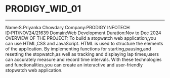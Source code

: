 # PRODIGY_WID_01
-----------------
Name:S.Priyanka Chowdary
Company:PRODIGY INFOTECH
ID:PIT/NOV24/21639
Domain:Web Development
Duration:Nov to Dec 2024
OVERVIEW OF THE PROJECT:
To build a stopwatch web application,you can use HTML,CSS and JavaScript.
HTML is used to structure the elements of the application.
By implementing functions for starting,pausing,and resetting the stopwatch,as well as tracking and displaying lap times,users can accurately measure and record time intervals.
With these technologies and functionalities,you can create an interactive and user-friendly stopwatch web application.
